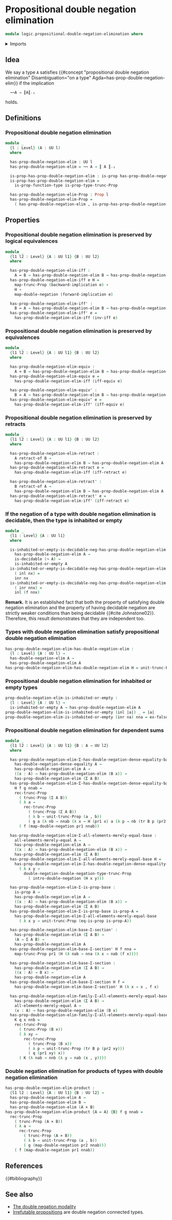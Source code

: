 # Propositional double negation elimination

```agda
module logic.propositional-double-negation-elimination where
```

<details><summary>Imports</summary>

```agda
open import foundation.cartesian-product-types
open import foundation.coproduct-types
open import foundation.decidable-types
open import foundation.dependent-pair-types
open import foundation.double-negation
open import foundation.double-negation-dense-equality
open import foundation.empty-types
open import foundation.functoriality-propositional-truncation
open import foundation.irrefutable-equality
open import foundation.logical-equivalences
open import foundation.mere-equality
open import foundation.negation
open import foundation.propositional-truncations
open import foundation.retracts-of-types
open import foundation.transport-along-identifications
open import foundation.universe-levels

open import foundation-core.equivalences
open import foundation-core.function-types
open import foundation-core.propositions

open import logic.double-negation-elimination
open import logic.propositionally-decidable-types
```

</details>

## Idea

We say a type `A` satisfies
{{#concept "propositional double negation elimination" Disambiguation="on a type" Agda=has-prop-double-negation-elim}}
if the implication

```text
  ¬¬A ⇒ ║A║₋₁
```

holds.

## Definitions

### Propositional double negation elimination

```agda
module _
  {l : Level} (A : UU l)
  where

  has-prop-double-negation-elim : UU l
  has-prop-double-negation-elim = ¬¬ A → ║ A ║₋₁

  is-prop-has-prop-double-negation-elim : is-prop has-prop-double-negation-elim
  is-prop-has-prop-double-negation-elim =
    is-prop-function-type is-prop-type-trunc-Prop

  has-prop-double-negation-elim-Prop : Prop l
  has-prop-double-negation-elim-Prop =
    ( has-prop-double-negation-elim , is-prop-has-prop-double-negation-elim)
```

## Properties

### Propositional double negation elimination is preserved by logical equivalences

```agda
module _
  {l1 l2 : Level} {A : UU l1} {B : UU l2}
  where

  has-prop-double-negation-elim-iff :
    A ↔ B → has-prop-double-negation-elim B → has-prop-double-negation-elim A
  has-prop-double-negation-elim-iff e H =
    map-trunc-Prop (backward-implication e) ∘
    H ∘
    map-double-negation (forward-implication e)

  has-prop-double-negation-elim-iff' :
    B ↔ A → has-prop-double-negation-elim B → has-prop-double-negation-elim A
  has-prop-double-negation-elim-iff' e =
    has-prop-double-negation-elim-iff (inv-iff e)
```

### Propositional double negation elimination is preserved by equivalences

```agda
module _
  {l1 l2 : Level} {A : UU l1} {B : UU l2}
  where

  has-prop-double-negation-elim-equiv :
    A ≃ B → has-prop-double-negation-elim B → has-prop-double-negation-elim A
  has-prop-double-negation-elim-equiv e =
    has-prop-double-negation-elim-iff (iff-equiv e)

  has-prop-double-negation-elim-equiv' :
    B ≃ A → has-prop-double-negation-elim B → has-prop-double-negation-elim A
  has-prop-double-negation-elim-equiv' e =
    has-prop-double-negation-elim-iff' (iff-equiv e)
```

### Propositional double negation elimination is preserved by retracts

```agda
module _
  {l1 l2 : Level} {A : UU l1} {B : UU l2}
  where

  has-prop-double-negation-elim-retract :
    A retract-of B →
    has-prop-double-negation-elim B → has-prop-double-negation-elim A
  has-prop-double-negation-elim-retract e =
    has-prop-double-negation-elim-iff (iff-retract e)

  has-prop-double-negation-elim-retract' :
    B retract-of A →
    has-prop-double-negation-elim B → has-prop-double-negation-elim A
  has-prop-double-negation-elim-retract' e =
    has-prop-double-negation-elim-iff' (iff-retract e)
```

### If the negation of a type with double negation elimination is decidable, then the type is inhabited or empty

```agda
module _
  {l1 : Level} {A : UU l1}
  where

  is-inhabited-or-empty-is-decidable-neg-has-prop-double-negation-elim :
    has-prop-double-negation-elim A →
    is-decidable (¬ A) →
    is-inhabited-or-empty A
  is-inhabited-or-empty-is-decidable-neg-has-prop-double-negation-elim f
    ( inl nx) =
    inr nx
  is-inhabited-or-empty-is-decidable-neg-has-prop-double-negation-elim f
    ( inr nnx) =
    inl (f nnx)
```

**Remark.** It is an established fact that both the property of satisfying
double negation elimination and the property of having decidable negation are
strictly weaker conditions than being decidable {{#cite Johnstone02}}.
Therefore, this result demonstrates that they are independent too.

### Types with double negation elimination satisfy propositional double negation elimination

```agda
has-prop-double-negation-elim-has-double-negation-elim :
  {l : Level} {A : UU l} →
  has-double-negation-elim A →
  has-prop-double-negation-elim A
has-prop-double-negation-elim-has-double-negation-elim H = unit-trunc-Prop ∘ H
```

### Propositional double negation elimination for inhabited or empty types

```agda
prop-double-negation-elim-is-inhabited-or-empty :
  {l : Level} {A : UU l} →
  is-inhabited-or-empty A → has-prop-double-negation-elim A
prop-double-negation-elim-is-inhabited-or-empty (inl |a|) _ = |a|
prop-double-negation-elim-is-inhabited-or-empty (inr na) nna = ex-falso (nna na)
```

### Propositional double negation elimination for dependent sums

```agda
module _
  {l1 l2 : Level} {A : UU l1} {B : A → UU l2}
  where

  has-prop-double-negation-elim-Σ-has-double-negation-dense-equality-base :
    has-double-negation-dense-equality A →
    has-prop-double-negation-elim A →
    ((x : A) → has-prop-double-negation-elim (B x)) →
    has-prop-double-negation-elim (Σ A B)
  has-prop-double-negation-elim-Σ-has-double-negation-dense-equality-base
    H f g nnab =
    rec-trunc-Prop
      ( trunc-Prop (Σ A B))
      ( λ a →
        rec-trunc-Prop
          ( trunc-Prop (Σ A B))
          ( λ b → unit-trunc-Prop (a , b))
          ( g a (λ nb → nnab (λ x → H (pr1 x) a (λ p → nb (tr B p (pr2 x)))))))
      ( f (map-double-negation pr1 nnab))

  has-prop-double-negation-elim-Σ-all-elements-merely-equal-base :
    all-elements-merely-equal A →
    has-prop-double-negation-elim A →
    ((x : A) → has-prop-double-negation-elim (B x)) →
    has-prop-double-negation-elim (Σ A B)
  has-prop-double-negation-elim-Σ-all-elements-merely-equal-base H =
    has-prop-double-negation-elim-Σ-has-double-negation-dense-equality-base
      ( λ x y →
        double-negation-double-negation-type-trunc-Prop
          ( intro-double-negation (H x y)))

  has-prop-double-negation-elim-Σ-is-prop-base :
    is-prop A →
    has-prop-double-negation-elim A →
    ((x : A) → has-prop-double-negation-elim (B x)) →
    has-prop-double-negation-elim (Σ A B)
  has-prop-double-negation-elim-Σ-is-prop-base is-prop-A =
    has-prop-double-negation-elim-Σ-all-elements-merely-equal-base
      ( λ x y → unit-trunc-Prop (eq-is-prop is-prop-A))

  has-prop-double-negation-elim-base-Σ-section' :
    has-prop-double-negation-elim (Σ A B) →
    (A → Σ A B) →
    has-prop-double-negation-elim A
  has-prop-double-negation-elim-base-Σ-section' H f nna =
    map-trunc-Prop pr1 (H (λ nab → nna (λ x → nab (f x))))

  has-prop-double-negation-elim-base-Σ-section :
    has-prop-double-negation-elim (Σ A B) →
    ((x : A) → B x) →
    has-prop-double-negation-elim A
  has-prop-double-negation-elim-base-Σ-section H f =
    has-prop-double-negation-elim-base-Σ-section' H (λ x → x , f x)

  has-prop-double-negation-elim-family-Σ-all-elements-merely-equal-base :
    has-prop-double-negation-elim (Σ A B) →
    all-elements-merely-equal A →
    (x : A) → has-prop-double-negation-elim (B x)
  has-prop-double-negation-elim-family-Σ-all-elements-merely-equal-base
    K q x nnb =
    rec-trunc-Prop
      ( trunc-Prop (B x))
      ( λ xy →
        rec-trunc-Prop
          ( trunc-Prop (B x))
          ( λ p → unit-trunc-Prop (tr B p (pr2 xy)))
          ( q (pr1 xy) x))
      ( K (λ nab → nnb (λ y → nab (x , y))))
```

### Double negation elimination for products of types with double negation elimination

```agda
has-prop-double-negation-elim-product :
  {l1 l2 : Level} {A : UU l1} {B : UU l2} →
  has-prop-double-negation-elim A →
  has-prop-double-negation-elim B →
  has-prop-double-negation-elim (A × B)
has-prop-double-negation-elim-product {A = A} {B} f g nnab =
  rec-trunc-Prop
    ( trunc-Prop (A × B))
    ( λ a →
      rec-trunc-Prop
        ( trunc-Prop (A × B))
        ( λ b → unit-trunc-Prop (a , b))
        ( g (map-double-negation pr2 nnab)))
    ( f (map-double-negation pr1 nnab))
```

## References

{{#bibliography}}

## See also

- [The double negation modality](foundation.double-negation-modality.md)
- [Irrefutable propositions](foundation.irrefutable-propositions.md) are double
  negation connected types.
